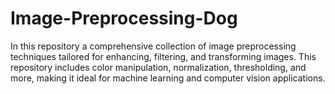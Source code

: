 # Image-Preprocessing-Dog
In this repository a comprehensive collection of image preprocessing techniques tailored for enhancing, filtering, and transforming images. This repository includes color manipulation, normalization, thresholding, and more, making it ideal for machine learning and computer vision applications.
